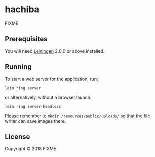 # hachiba

FIXME

## Prerequisites

You will need [Leiningen][] 2.0.0 or above installed.

[leiningen]: https://github.com/technomancy/leiningen

## Running

To start a web server for the application, run:

    lein ring server

or alternatively, without a browser launch:

    lein ring server-headless


Please remember to `mkdir /resources/public/uploads/` so that the file writer can save images there.

## License

Copyright © 2018 FIXME
